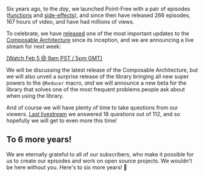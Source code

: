 Six years ago, to the _day_, we launched Point-Free with a pair of episodes
([functions][functions-ep] and [side-effects][side-effects-ep]), and since
then have released 266 episodes, 167 hours of video, and have had millions of views.

To celebrate, we have [released][1.7-release] one of the most important updates to the
[Composable Architecture][tca-gh] since its inception, and we are announcing a live stream for
next week:

[tca-gh]: https://github.com/pointfreeco/swift-composable-architecture
[1.7-release]: https://github.com/pointfreeco/swift-composable-architecture/releases/tag/1.7.0
[functions-ep]: /episodes/ep1-functions
[side-effects-ep]: /episodes/ep2-side-effects

[[Watch Feb 5 @ 9am PST / 5pm GMT]](/live)

We will be discussing the latest release of the Composable Architecture, but we will also unveil a
surprise release of the library bringing all new super powers to the `@Reducer` macro, _and_ we
will announce a new beta for the library that solves one of the most frequent problems people ask
about when using the library.

And of course we will have plenty of time to take questions from our viewers.
[Last livestream][pf-live-ep] we answered 18 questions out of 112, and so hopefully we will get
to even more this time!

## To 6 more years!

We are eternally grateful to all of our subscribers, who make it possible for us to create
our episodes and work on open source projects. We wouldn't be here without you. Here's
to six more years! 🥳

[pf-live-ep]: /episodes/ep221-point-free-live-dependencies-stacks

